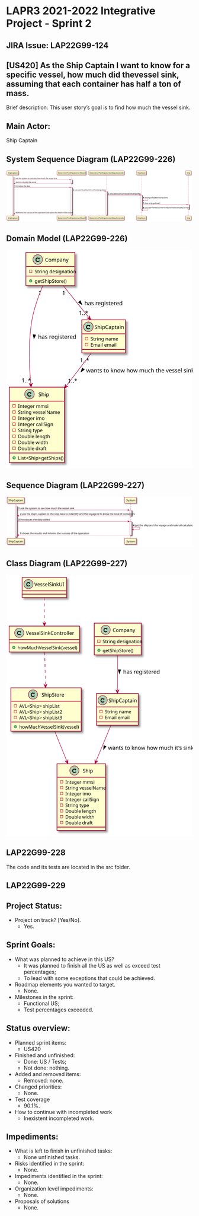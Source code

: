 LAPR3 2021-2022 Integrative Project - Sprint 2
=============================================================================

## JIRA Issue: LAP22G99-124 ##


## [US420] As the Ship Captain I want to know for a specific vessel, how much did thevessel sink, assuming that each container has half a ton of mass.
Brief description: This user story’s goal is to find how much the vessel sink. 

## Main Actor:

Ship Captain


## System Sequence Diagram (LAP22G99-226)

![SSD](US420-SSD.svg)

## Domain Model (LAP22G99-226)

![SSD](US420-MD.svg)

## Sequence Diagram (LAP22G99-227)

![SSD](US420-SD.svg)

## Class Diagram (LAP22G99-227)

![SSD](US420-CD.svg)

## LAP22G99-228

The code and its tests are located in the src folder.

## LAP22G99-229
## Project Status:

- Project on track? [Yes/No].
    - Yes.

## Sprint Goals:

- What was planned to achieve in this US?
    - It was planned to finish all the US as well as exceed test percentages;
    - To lead with some exceptions that could be achieved.
- Roadmap elements you wanted to target.
    - None.
- Milestones in the sprint:
    - Functional US;
    - Test percentages exceeded.


## Status overview:

- Planned sprint items:
    - US420
- Finished and unfinished:
    - Done: US / Tests;
    - Not done: nothing.
- Added and removed items:
    - Removed: none.
- Changed priorities:
    - None.
- Test coverage
    - 90.1%.
- How to continue with incompleted work
    - Inexistent incompleted work.

## Impediments:

- What is left to finish in unfinished tasks:
    - None unfinished tasks.
- Risks identified in the sprint:
    - None.
- Impediments identified in the sprint:
    - None.
- Organization level impediments:
    - None.
- Proposals of solutions
    - None.